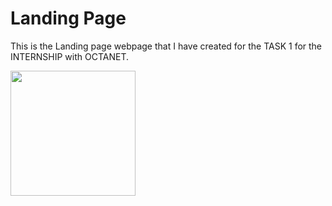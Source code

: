 # Landing Page  
  

This is the Landing page webpage that I have created for the TASK 1 for the INTERNSHIP with OCTANET.

<img src="https://i.giphy.com/DLz5I4BGyRSOlbSC3o.webp" width="200px">